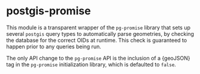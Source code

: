 # postgis-promise

This module is a transparent wrapper of the `pg-promise` library that sets
up several `postgis` query types to automatically parse geometries, by checking
the database for the correct OIDs at runtime. This check is guaranteed to
happen prior to any queries being run.

The only API change to the `pg-promise` API is the inclusion of a {geoJSON} tag
in the `pg-promise` initialization library, which is defaulted to `false`.
